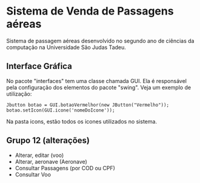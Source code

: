 # Sistema de Venda de Passagens aéreas
Sistema de passagem aéreas desenvolvido no segundo ano de ciências da computação na Universidade São Judas Tadeu.

## Interface Gráfica

No pacote "interfaces" tem uma classe chamada GUI. 
Ela é responsável pela configuração dos elementos do pacote "swing". Veja um exemplo de utilização:

	Jbutton botao = GUI.botaoVermelhor(new JButton("Vermelho"));
	botao.setIcon(GUI.icone('nomeDoIcone'));
	
Na pasta icons, estão todos os icones utilizados no sistema.   

## Grupo 12 (alterações)

- Alterar, editar (voo)
- Alterar, aeronave (Aeronave)
- Consultar Passagens (por COD ou CPF)
- Consultar Voo

